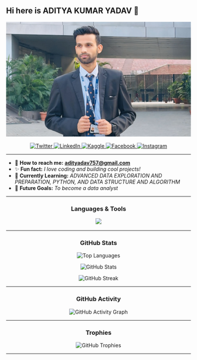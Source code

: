 ## Hi here is ADITYA KUMAR YADAV 👋

<p align="center">
  <img src="https://raw.githubusercontent.com/adityadav-01/adityadav-01/main/GitHub-Profile/1732890994588.jpg" alt="Aditya Kumar Yadav" />
</p>

<p align="center">
  <a href="https://x.com/adityadav_01?t=o3ubTGyNx8v-KFTN6IIqLg&s=09" target="_blank">
    <img src="https://img.shields.io/badge/Twitter-00acee?style=for-the-badge&logo=twitter&logoColor=white" alt="Twitter" />
  </a>
  <a href="https://www.linkedin.com/in/aditya-kumar-yadav-8b904b285" target="_blank">
    <img src="https://img.shields.io/badge/LinkedIn-0077B5?style=for-the-badge&logo=linkedin&logoColor=white" alt="LinkedIn" />
  </a>
  <a href="https://www.kaggle.com/adityadav8181" target="_blank">
    <img src="https://img.shields.io/badge/Kaggle-20BEFF?style=for-the-badge&logo=kaggle&logoColor=white" alt="Kaggle" />
  </a>
  <a href="https://www.facebook.com/share/1AHcUbtSr4/" target="_blank">
    <img src="https://img.shields.io/badge/Facebook-1877F2?style=for-the-badge&logo=facebook&logoColor=white" alt="Facebook" />
  </a>
  <a href="https://instagram.com/adityadav_01" target="_blank">
    <img src="https://img.shields.io/badge/Instagram-E4405F?style=for-the-badge&logo=instagram&logoColor=white" alt="Instagram" />
  </a>
</p>

---

- 💎 **How to reach me:** **adityadav757@gmail.com**
- ✨ **Fun fact:** *I love coding and building cool projects!*
- 🔬 **Currently Learning:** *ADVANCED DATA EXPLORATION AND PREPARATION, PYTHON, AND DATA STRUCTURE AND ALGORITHM*
- 🌟 **Future Goals:** *To become a data analyst*

---

<h3 align="center">Languages & Tools</h3>
<p align="center">
  <img src="https://skillicons.dev/icons?i=cpp,python,java,js,html,css,react,nodejs,express,mongodb,mysql,bootstrap,tailwind,git,linux" />
</p>

---

<h3 align="center">GitHub Stats</h3>

<p align="center">
  <img src="https://github-readme-stats.vercel.app/api/top-langs/?username=adityadav-01&layout=compact&theme=radical&langs_count=6&hide=none" alt="Top Languages" />
</p>

<p align="center">
  <img src="https://github-readme-stats.vercel.app/api?username=adityadav-01&show_icons=true&theme=radical" alt="GitHub Stats" />
</p>

<p align="center">
  <img src="https://github-readme-streak-stats.herokuapp.com/?user=adityadav-01&theme=radical" alt="GitHub Streak" />
</p>



---

<h3 align="center">GitHub Activity</h3>
<p align="center">
  <img src="https://github-profile-summary-cards.vercel.app/api/cards/profile-details?username=adityadav-01&theme=radical" alt="GitHub Activity Graph" />
</p>

---

<h3 align="center">Trophies</h3>
<p align="center">
  <img src="https://github-profile-trophy.vercel.app/?username=adityadav-01&theme=radical&no-frame=false&margin-w=15" alt="GitHub Trophies" />
</p>

---
